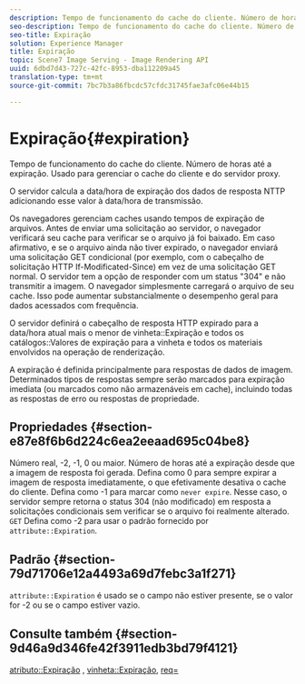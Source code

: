 ```yaml
---
description: Tempo de funcionamento do cache do cliente. Número de horas até a expiração. Usado para gerenciar o cache do cliente e do servidor proxy.
seo-description: Tempo de funcionamento do cache do cliente. Número de horas até a expiração. Usado para gerenciar o cache do cliente e do servidor proxy.
seo-title: Expiração
solution: Experience Manager
title: Expiração
topic: Scene7 Image Serving - Image Rendering API
uuid: 6dbd7d43-727c-42fc-8953-dba112209a45
translation-type: tm+mt
source-git-commit: 7bc7b3a86fbcdc57cfdc31745fae3afc06e44b15

---
```



# Expiração{#expiration}

Tempo de funcionamento do cache do cliente. Número de horas até a expiração. Usado para gerenciar o cache do cliente e do servidor proxy.

O servidor calcula a data/hora de expiração dos dados de resposta NTTP adicionando esse valor à data/hora de transmissão.

Os navegadores gerenciam caches usando tempos de expiração de arquivos. Antes de enviar uma solicitação ao servidor, o navegador verificará seu cache para verificar se o arquivo já foi baixado. Em caso afirmativo, e se o arquivo ainda não tiver expirado, o navegador enviará uma solicitação GET condicional (por exemplo, com o cabeçalho de solicitação HTTP If-Modificated-Since) em vez de uma solicitação GET normal. O servidor tem a opção de responder com um status &quot;304&quot; e não transmitir a imagem. O navegador simplesmente carregará o arquivo de seu cache. Isso pode aumentar substancialmente o desempenho geral para dados acessados com frequência.

O servidor definirá o cabeçalho de resposta HTTP expirado para a data/hora atual mais o menor de vinheta::Expiração e todos os catálogos::Valores de expiração para a vinheta e todos os materiais envolvidos na operação de renderização.

A expiração é definida principalmente para respostas de dados de imagem. Determinados tipos de respostas sempre serão marcados para expiração imediata (ou marcados como não armazenáveis em cache), incluindo todas as respostas de erro ou respostas de propriedade.

## Propriedades {#section-e87e8f6b6d224c6ea2eeaad695c04be8}

Número real, -2, -1, 0 ou maior. Número de horas até a expiração desde que a imagem de resposta foi gerada. Defina como 0 para sempre expirar a imagem de resposta imediatamente, o que efetivamente desativa o cache do cliente. Defina como -1 para marcar como `never expire`. Nesse caso, o servidor sempre retorna o status 304 (não modificado) em resposta a solicitações condicionais sem verificar se o arquivo foi realmente alterado. `GET` Defina como -2 para usar o padrão fornecido por `attribute::Expiration`.

## Padrão {#section-79d71706e12a4493a69d7febc3a1f271}

`attribute::Expiration` é usado se o campo não estiver presente, se o valor for -2 ou se o campo estiver vazio.

## Consulte também {#section-9d46a9d346fe42f3911edb3bd79f4121}

[atributo::Expiração](../../../../../ir-api/material-cat/image-rendering-api-ref/c-ir-material-catalog/c-ir-attributes-reference/r-ir-expiration.md#reference-0f68ad8199c64bd4bc8d27dd78b7d996) , [vinheta::Expiração](../../../../../ir-api/material-cat/image-rendering-api-ref/c-ir-material-catalog/c-ir-vignette-map-reference/r-ir-expiration-vignette.md#reference-df80829da93e4c0ab3f97a1792d9c74c), [req=](../../../../../ir-api/http-protocol/image-rendering-api-ref/c-ir-http-protocol-ref/c-ir-http-protocol-command-reference/r-ir-req.md#reference-792b1a663fb64261bd2de2a209b847fb)
